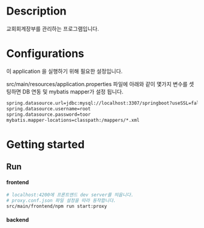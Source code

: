 # Description

교회회계장부를 관리하는 프로그램입니다.

# Configurations

이 application 을 실행하기 위해 필요한 설정입니다.

src/main/resources/application.properties 파일에 아래와 같이 몇가지 변수를 셋팅하면 DB 연동 및 mybatis mapper가 설정 됩니다.

```bash
spring.datasource.url=jdbc:mysql://localhost:3307/springboot?useSSL=false
spring.datasource.username=root
spring.datasource.password=toor
mybatis.mapper-locations=classpath:/mappers/*.xml
```
# Getting started

## Run

#### frontend
```bash
# localhost:4200에 프론트앤드 dev server를 띄웁니다.
# proxy.conf.json 파일 설정을 따라 동작합니다.
src/main/frontend/npm run start:proxy
```

#### backend
